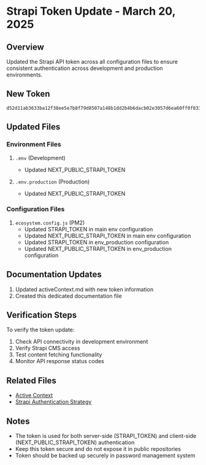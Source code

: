 # Strapi Token Update - March 20, 2025

## Overview
Updated the Strapi API token across all configuration files to ensure consistent authentication across development and production environments.

## New Token
```
d52d11ab3633ba12f38ee5e7b8f79d8507a148b1dd2b4b6dacb02e3057d6ea60ff0f8335e5658a06926d217cc40abdb399c576babe36b3274407b069e840042e5e8b461386dd785838b012652add9aae6d2b44a4c20488e974747ed56acfe034b928d1d9d93ebad4d6d4d80b4e74f9043e7f2ec2e7439144e119d9bbb6fff61d
```

## Updated Files

### Environment Files
1. `.env` (Development)
   - Updated NEXT_PUBLIC_STRAPI_TOKEN

2. `.env.production` (Production)
   - Updated NEXT_PUBLIC_STRAPI_TOKEN

### Configuration Files
1. `ecosystem.config.js` (PM2)
   - Updated STRAPI_TOKEN in main env configuration
   - Updated NEXT_PUBLIC_STRAPI_TOKEN in main env configuration
   - Updated STRAPI_TOKEN in env_production configuration
   - Updated NEXT_PUBLIC_STRAPI_TOKEN in env_production configuration

## Documentation Updates
1. Updated activeContext.md with new token information
2. Created this dedicated documentation file

## Verification Steps
To verify the token update:
1. Check API connectivity in development environment
2. Verify Strapi CMS access
3. Test content fetching functionality
4. Monitor API response status codes

## Related Files
- [Active Context](./activeContext.md)
- [Strapi Authentication Strategy](./strapi-authentication-strategy.md)

## Notes
- The token is used for both server-side (STRAPI_TOKEN) and client-side (NEXT_PUBLIC_STRAPI_TOKEN) authentication
- Keep this token secure and do not expose it in public repositories
- Token should be backed up securely in password management system